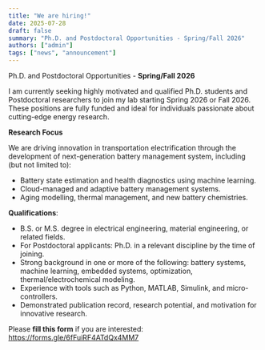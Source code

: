 ```yaml
---
title: "We are hiring!"
date: 2025-07-28
draft: false
summary: "Ph.D. and Postdoctoral Opportunities - Spring/Fall 2026"
authors: ["admin"]
tags: ["news", "announcement"]
---
```


Ph.D. and Postdoctoral Opportunities - **Spring/Fall 2026**

<!--more-->
I am currently seeking highly motivated and qualified Ph.D. students and Postdoctoral researchers to join my lab starting Spring 2026 or Fall 2026. These positions are fully funded and ideal for individuals passionate about cutting-edge energy research.

**Research Focus**

We are driving innovation in transportation electrification through the development of next-generation battery management system, including (but not limited to):

 * Battery state estimation and health diagnostics using machine learning.
 * Cloud-managed and adaptive battery management systems.
 * Aging modelling, thermal management, and new battery chemistries.

 **Qualifications**: 
 * B.S. or M.S. degree in electrical engineering, material engineering, or related fields.
 * For Postdoctoral applicants: Ph.D. in a relevant discipline by the time of joining.
 * Strong background in one or more of the following: battery systems, machine learning, embedded systems, optimization, thermal/electrochemical modeling.
 * Experience with tools such as Python, MATLAB, Simulink, and micro-controllers.
 * Demonstrated publication record, research potential, and motivation for innovative research.

Please **fill this form** if you are interested: https://forms.gle/6fFuiRF4ATdQx4MM7